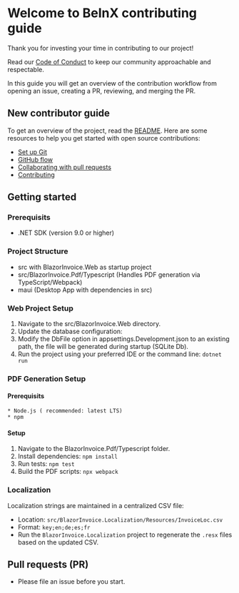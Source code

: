 # Welcome to BeInX contributing guide

Thank you for investing your time in contributing to our project!

Read our [Code of Conduct](./CODE_OF_CONDUCT.md) to keep our community approachable and respectable.

In this guide you will get an overview of the contribution workflow from opening an issue, creating a PR, reviewing, and merging the PR.

## New contributor guide

To get an overview of the project, read the [README](README.md). Here are some resources to help you get started with open source contributions:

- [Set up Git](https://docs.github.com/en/get-started/quickstart/set-up-git)
- [GitHub flow](https://docs.github.com/en/get-started/quickstart/github-flow)
- [Collaborating with pull requests](https://docs.github.com/en/github/collaborating-with-pull-requests)
- [Contributing](https://gist.github.com/MarcDiethelm/7303312)

## Getting started

### Prerequisits
* .NET SDK (version 9.0 or higher)

### Project Structure
* src with BlazorInvoice.Web as startup project
* src/BlazorInvoice.Pdf/Typescript (Handles PDF generation via TypeScript/Webpack)
* maui (Desktop App with dependencies in src)

### Web Project Setup
1. Navigate to the src/BlazorInvoice.Web directory.
2. Update the database configuration:
3. Modify the DbFile option in appsettings.Development.json to an existing path, the file will be generated during startup (SQLite Db).
4. Run the project using your preferred IDE or the command line:
	`dotnet run`

### PDF Generation Setup
#### Prerequisits
	* Node.js ( recommended: latest LTS)
	* npm
#### Setup
1. Navigate to the BlazorInvoice.Pdf/Typescript folder.
2. Install dependencies: `npm install`
3. Run tests: `npm test`
4. Build the PDF scripts: `npx webpack`

### Localization
Localization strings are maintained in a centralized CSV file:
* Location: `src/BlazorInvoice.Localization/Resources/InvoiceLoc.csv`
* Format: `key;en;de;es;fr`
* Run the `BlazorInvoice.Localization` project to regenerate the `.resx` files based on the updated CSV. 

## Pull requests (PR)

- Please file an issue before you start.
